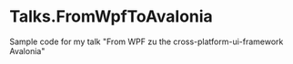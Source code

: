 # Talks.FromWpfToAvalonia
Sample code for my talk "From WPF zu the cross-platform-ui-framework Avalonia"
